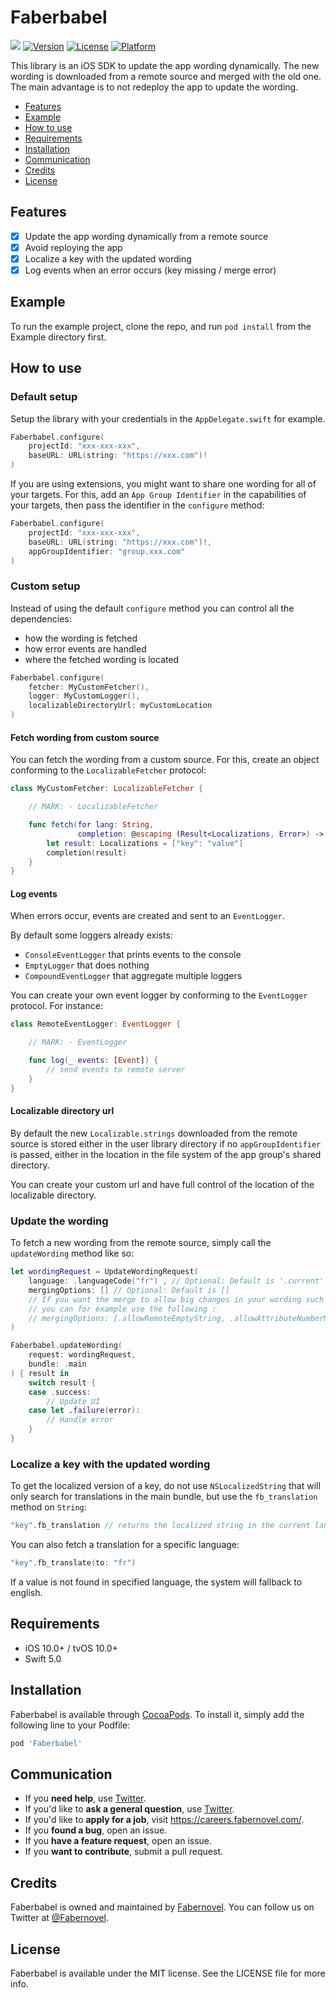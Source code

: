 # Faberbabel

![](https://github.com/faberNovel/faberbabel-ios/workflows/CI/badge.svg)
[![Version](https://img.shields.io/cocoapods/v/Faberbabel.svg?style=flat)](https://cocoapods.org/pods/Faberbabel)
[![License](https://img.shields.io/cocoapods/l/Faberbabel.svg?style=flat)](https://cocoapods.org/pods/Faberbabel)
[![Platform](https://img.shields.io/cocoapods/p/Faberbabel.svg?style=flat)](https://cocoapods.org/pods/Faberbabel)

This library is an iOS SDK to update the app wording dynamically. The new wording is downloaded from a remote source and merged with the old one. The main advantage is to not redeploy the app to update the wording.

- [Features](#features)
- [Example](#example)
- [How to use](#how-to-use)
- [Requirements](#requirements)
- [Installation](#installation)
- [Communication](#communication)
- [Credits](#credits)
- [License](#license)

## Features

- [x] Update the app wording dynamically from a remote source
- [x] Avoid reploying the app
- [x] Localize a key with the updated wording
- [x] Log events when an error occurs (key missing / merge error)

## Example

To run the example project, clone the repo, and run `pod install` from the Example directory first.

## How to use

### Default setup

Setup the library with your credentials in the `AppDelegate.swift` for example.

```swift
Faberbabel.configure(
    projectId: "xxx-xxx-xxx",
    baseURL: URL(string: "https://xxx.com")!
)
```

If you are using extensions, you might want to share one wording for all of your targets. For this, add an `App Group Identifier` in the capabilities of your targets, then pass the identifier in the `configure` method:

```swift
Faberbabel.configure(
    projectId: "xxx-xxx-xxx",
    baseURL: URL(string: "https://xxx.com")!,
    appGroupIdentifier: "group.xxx.com"
)
```

### Custom setup

Instead of using the default `configure` method you can control all the dependencies:
- how the wording is fetched
- how error events are handled
- where the fetched wording is located

```swift
Faberbabel.configure(
    fetcher: MyCustomFetcher(),
    logger: MyCustomLogger(),
    localizableDirectoryUrl: myCustomLocation
)
```

#### Fetch wording from custom source

You can fetch the wording from a custom source. For this, create an object conforming to the `LocalizableFetcher` protocol:

```swift
class MyCustomFetcher: LocalizableFetcher {

    // MARK: - LocalizableFetcher

    func fetch(for lang: String,
               completion: @escaping (Result<Localizations, Error>) -> Void) {
        let result: Localizations = ["key": "value"]
        completion(result)
    }
}
```

#### Log events

When errors occur, events are created and sent to an `EventLogger`.

By default some loggers already exists:
- `ConsoleEventLogger` that prints events to the console
- `EmptyLogger` that does nothing
- `CompoundEventLogger` that aggregate multiple loggers

You can create your own event logger by conforming to the `EventLogger` protocol. For instance:

```swift
class RemoteEventLogger: EventLogger {

    // MARK: - EventLogger

    func log(_ events: [Event]) {
        // send events to remote server
    }
}
```

#### Localizable directory url

By default the new `Localizable.strings` downloaded from the remote source is stored either in the user library directory if no `appGroupIdentifier` is passed, either in the location in the file system of the app group's shared directory.

You can create your custom url and have full control of the location of the localizable directory.

### Update the wording

To fetch a new wording from the remote source, simply call the `updateWording` method like so:

```swift
let wordingRequest = UpdateWordingRequest(
    language: .languageCode("fr") , // Optional: Default is '.current'
    mergingOptions: [] // Optional: Default is []
    // If you want the merge to allow big changes in your wording such as a number of attributes mismatch,
    // you can for example use the following :
    // mergingOptions: [.allowRemoteEmptyString, .allowAttributeNumberMismatch]
)

Faberbabel.updateWording(
    request: wordingRequest,
    bundle: .main
) { result in
    switch result {
    case .success:
        // Update UI
    case let .failure(error):
        // Handle error
    }
}
```

### Localize a key with the updated wording

To get the localized version of a key, do not use `NSLocalizedString` that will only search for translations in the main bundle, but use the `fb_translation` method on `String`:

```swift
"key".fb_translation // returns the localized string in the current language
```

You can also fetch a translation for a specific language:

```swift
"key".fb_translate(to: "fr")
```

If a value is not found in specified language, the system will fallback to english.

## Requirements

- iOS 10.0+ / tvOS 10.0+
- Swift 5.0

## Installation

Faberbabel is available through [CocoaPods](https://cocoapods.org). To install
it, simply add the following line to your Podfile:

```ruby
pod 'Faberbabel'
```

## Communication

- If you **need help**, use [Twitter](https://twitter.com/Fabernovel).
- If you'd like to **ask a general question**, use [Twitter](https://www.fabernovel.com/).
- If you'd like to **apply for a job**, visit https://careers.fabernovel.com/.
- If you **found a bug**, open an issue.
- If you **have a feature request**, open an issue.
- If you **want to contribute**, submit a pull request.

## Credits

Faberbabel is owned and maintained by [Fabernovel](https://www.fabernovel.com/). You can follow us on Twitter at [@Fabernovel](https://twitter.com/FabernovelTech).

## License

Faberbabel is available under the MIT license. See the LICENSE file for more info.
